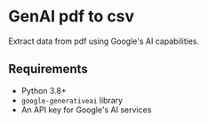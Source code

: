 # GenAI pdf to csv

Extract data from pdf using Google's AI capabilities.

## Requirements

- Python 3.8+
- `google-generativeai` library
- An API key for Google's AI services
